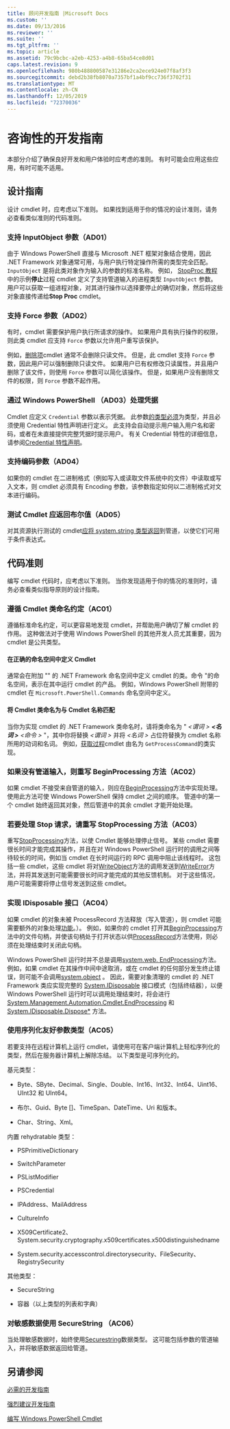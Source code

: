 ```yaml
---
title: 顾问开发指南 |Microsoft Docs
ms.custom: ''
ms.date: 09/13/2016
ms.reviewer: ''
ms.suite: ''
ms.tgt_pltfrm: ''
ms.topic: article
ms.assetid: 79c9bcbc-a2eb-4253-a4b8-65ba54ce8d01
caps.latest.revision: 9
ms.openlocfilehash: 980b488800587e31286e2ca2ece924e07f8af3f3
ms.sourcegitcommit: debd2b38fb8070a7357bf1a4bf9cc736f3702f31
ms.translationtype: MT
ms.contentlocale: zh-CN
ms.lasthandoff: 12/05/2019
ms.locfileid: "72370036"
---
```

# <a name="advisory-development-guidelines"></a>咨询性的开发指南

本部分介绍了确保良好开发和用户体验时应考虑的准则。 有时可能会应用这些应用，有时可能不适用。

## <a name="design-guidelines"></a>设计指南

设计 cmdlet 时，应考虑以下准则。 如果找到适用于你的情况的设计准则，请务必查看类似准则的代码准则。

### <a name="support-an-inputobject-parameter-ad01"></a>支持 InputObject 参数（AD01）

由于 Windows PowerShell 直接与 Microsoft .NET 框架对象结合使用，因此 .NET Framework 对象通常可用，与用户执行特定操作所需的类型完全匹配。 `InputObject` 是将此类对象作为输入的参数的标准名称。 例如， [StopProc 教程](./stopproc-tutorial.md)中的示例**停止**过程 cmdlet 定义了支持管道输入的进程类型 `InputObject` 参数。 用户可以获取一组进程对象，对其进行操作以选择要停止的确切对象，然后将这些对象直接传递给**Stop Proc** cmdlet。

### <a name="support-the-force-parameter-ad02"></a>支持 Force 参数（AD02）

有时，cmdlet 需要保护用户执行所请求的操作。 如果用户具有执行操作的权限，则此类 cmdlet 应支持 `Force` 参数以允许用户重写该保护。

例如，[删除项](/powershell/module/microsoft.powershell.management/remove-item)cmdlet 通常不会删除只读文件。 但是，此 cmdlet 支持 `Force` 参数，因此用户可以强制删除只读文件。 如果用户已有权修改只读属性，并且用户删除了该文件，则使用 `Force` 参数可以简化该操作。 但是，如果用户没有删除文件的权限，则 `Force` 参数不起作用。

### <a name="handle-credentials-through-windows-powershell-ad03"></a>通过 Windows PowerShell （AD03）处理凭据

Cmdlet 应定义 `Credential` 参数以表示凭据。 此参数[的类型必须](/dotnet/api/System.Management.Automation.PSCredential)为类型，并且必须使用 Credential 特性声明进行定义。 此支持会自动提示用户输入用户名和密码，或者在未直接提供完整凭据时提示用户。 有关 Credential 特性的详细信息，请参阅[Credential 特性声明](./credential-attribute-declaration.md)。

### <a name="support-encoding-parameters-ad04"></a>支持编码参数（AD04）

如果你的 cmdlet 在二进制格式（例如写入或读取文件系统中的文件）中读取或写入文本，则 cmdlet 必须具有 Encoding 参数，该参数指定如何以二进制格式对文本进行编码。

### <a name="test-cmdlets-should-return-a-boolean-ad05"></a>测试 Cmdlet 应返回布尔值（AD05）

对其资源执行测试的 cmdlet[应将 system.string 类型返回](/dotnet/api/System.Boolean)到管道，以使它们可用于条件表达式。

## <a name="code-guidelines"></a>代码准则

编写 cmdlet 代码时，应考虑以下准则。 当你发现适用于你的情况的准则时，请务必查看类似指导原则的设计指南。

### <a name="follow-cmdlet-class-naming-conventions-ac01"></a>遵循 Cmdlet 类命名约定（AC01）

遵循标准命名约定，可以更容易地发现 cmdlet，并帮助用户确切了解 cmdlet 的作用。 这种做法对于使用 Windows PowerShell 的其他开发人员尤其重要，因为 cmdlet 是公共类型。

#### <a name="define-a-cmdlet-in-the-correct-namespace"></a>在正确的命名空间中定义 Cmdlet

通常会在附加 "" 的 .NET Framework 命名空间中定义 cmdlet 的类。命令 "的命名空间，表示在其中运行 cmdlet 的产品。 例如，Windows PowerShell 附带的 cmdlet 在 `Microsoft.PowerShell.Commands` 命名空间中定义。

#### <a name="name-the-cmdlet-class-to-match-the-cmdlet-name"></a>将 Cmdlet 类命名为与 Cmdlet 名称匹配

当你为实现 cmdlet 的 .NET Framework 类命名时，请将类命名为 " *\<谓词 > **\<名词 >** \<命令 >* "，其中你将替换 *\<谓词 >* 并将 *\<名词 >* 占位符替换为 cmdlet 名称所用的动词和名词。 例如，[获取过程](/powershell/module/Microsoft.PowerShell.Management/Get-Process)cmdlet 由名为 `GetProcessCommand`的类实现。

### <a name="if-no-pipeline-input-override-the-beginprocessing-method-ac02"></a>如果没有管道输入，则重写 BeginProcessing 方法（AC02）

如果 cmdlet 不接受来自管道的输入，则应在[BeginProcessing](/dotnet/api/System.Management.Automation.Cmdlet.BeginProcessing)方法中实现处理。 使用此方法可使 Windows PowerShell 保持 cmdlet 之间的顺序。 管道中的第一个 cmdlet 始终返回其对象，然后管道中的其余 cmdlet 才能开始处理。

### <a name="to-handle-stop-requests-override-the-stopprocessing-method-ac03"></a>若要处理 Stop 请求，请重写 StopProcessing 方法（AC03）

重写[StopProcessing](/dotnet/api/System.Management.Automation.Cmdlet.StopProcessing)方法，以使 Cmdlet 能够处理停止信号。 某些 cmdlet 需要很长时间才能完成其操作，并且在对 Windows PowerShell 运行时的调用之间等待较长的时间，例如当 cmdlet 在长时间运行的 RPC 调用中阻止该线程时。 这包括一些 cmdlet，这些 cmdlet 将对[WriteObject](/dotnet/api/System.Management.Automation.Cmdlet.WriteObject)方法的调用发送到[WriteError](/dotnet/api/System.Management.Automation.Cmdlet.WriteError)方法，并将其发送到可能需要很长时间才能完成的其他反馈机制。 对于这些情况，用户可能需要将停止信号发送到这些 cmdlet。

### <a name="implement-the-idisposable-interface-ac04"></a>实现 IDisposable 接口（AC04）

如果 cmdlet 的对象未被 ProcessRecord 方法释放（写入管道），则 cmdlet 可能需要额外的对象处理[功能](/dotnet/api/System.Management.Automation.Cmdlet.ProcessRecord)。）。 例如，如果你的 cmdlet 打开其[BeginProcessing](/dotnet/api/System.Management.Automation.Cmdlet.BeginProcessing)方法中的文件句柄，并使该句柄处于打开状态以供[ProcessRecord](/dotnet/api/System.Management.Automation.Cmdlet.ProcessRecord)方法使用，则必须在处理结束时关闭此句柄。

Windows PowerShell 运行时并不总是调用[system.web. EndProcessing](/dotnet/api/System.Management.Automation.Cmdlet.EndProcessing)方法。 例如，如果 cmdlet 在其操作中间中途取消，或在 cmdlet 的任何部分发生终止错误，则可能不会调用[system.object](/dotnet/api/System.Management.Automation.Cmdlet.EndProcessing) 。 因此，需要对象清理的 cmdlet 的 .NET Framework 类应实现完整的 [System.IDisposable](/dotnet/api/System.IDisposable) 接口模式（包括终结器），以便 Windows PowerShell 运行时可以调用处理结束时，将会进行 [System.Management.Automation.Cmdlet.EndProcessing](/dotnet/api/System.Management.Automation.Cmdlet.EndProcessing) 和 [System.IDisposable.Dispose*](/dotnet/api/System.IDisposable.Dispose) 方法。

### <a name="use-serialization-friendly-parameter-types-ac05"></a>使用序列化友好参数类型（AC05）

若要支持在远程计算机上运行 cmdlet，请使用可在客户端计算机上轻松序列化的类型，然后在服务器计算机上解除冻结。 以下类型是可序列化的。

基元类型：

- Byte、SByte、Decimal、Single、Double、Int16、Int32、Int64、Uint16、UInt32 和 UInt64。

- 布尔、Guid、Byte []、TimeSpan、DateTime、Uri 和版本。

- Char、String、Xml。

内置 rehydratable 类型：

- PSPrimitiveDictionary

- SwitchParameter

- PSListModifier

- PSCredential

- IPAddress、MailAddress

- CultureInfo

- X509Certificate2、System.security.cryptography.x509certificates.x500distinguishedname

- System.security.accesscontrol.directorysecurity、FileSecurity、RegistrySecurity

其他类型：

- SecureString

- 容器（以上类型的列表和字典）

### <a name="use-securestring-for-sensitive-data-ac06"></a>对敏感数据使用 SecureString （AC06）

当处理敏感数据时，始终使用[Securestring](/dotnet/api/System.Security.SecureString)数据类型。 这可能包括参数的管道输入，并将敏感数据返回给管道。

## <a name="see-also"></a>另请参阅

[必需的开发指南](./required-development-guidelines.md)

[强烈建议开发指南](./strongly-encouraged-development-guidelines.md)

[编写 Windows PowerShell Cmdlet](./writing-a-windows-powershell-cmdlet.md)
